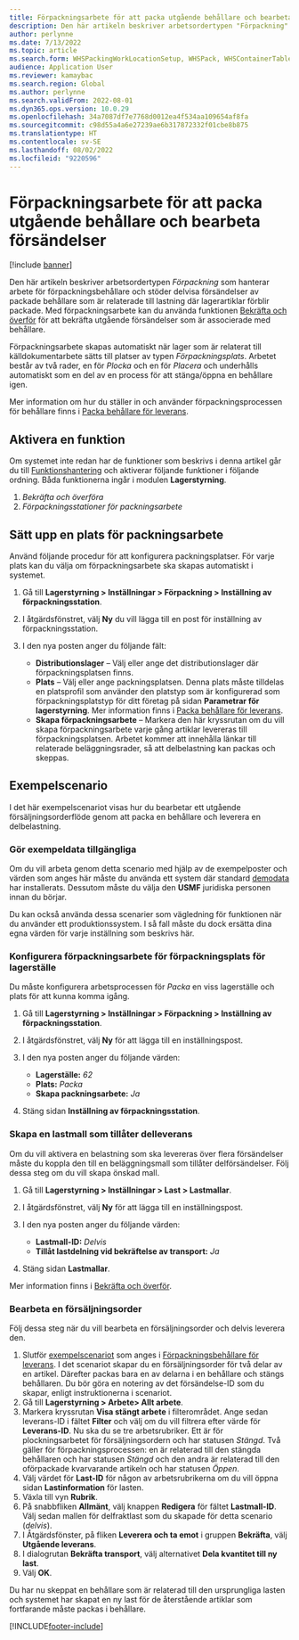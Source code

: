 ```yaml
---
title: Förpackningsarbete för att packa utgående behållare och bearbeta försändelser
description: Den här artikeln beskriver arbetsordertypen "Förpackning" som hanterar arbete för förpackningsbehållare och stöder delvisa försändelser av packade behållare som är relaterade till lastning där lagerartiklar förblir packade.
author: perlynne
ms.date: 7/13/2022
ms.topic: article
ms.search.form: WHSPackingWorkLocationSetup, WHSPack, WHSContainerTable
audience: Application User
ms.reviewer: kamaybac
ms.search.region: Global
ms.author: perlynne
ms.search.validFrom: 2022-08-01
ms.dyn365.ops.version: 10.0.29
ms.openlocfilehash: 34a7087df7e7768d0012ea4f534aa109654af8fa
ms.sourcegitcommit: c98d55a4a6e27239ae6b317872332f01cbe8b875
ms.translationtype: HT
ms.contentlocale: sv-SE
ms.lasthandoff: 08/02/2022
ms.locfileid: "9220596"
---
```

# <a name="packing-work-for-packing-outbound-containers-and-processing-shipments"></a>Förpackningsarbete för att packa utgående behållare och bearbeta försändelser

[!include [banner](../../includes/banner.md)]

Den här artikeln beskriver arbetsordertypen *Förpackning* som hanterar arbete för förpackningsbehållare och stöder delvisa försändelser av packade behållare som är relaterade till lastning där lagerartiklar förblir packade. Med förpackningsarbete kan du använda funktionen [Bekräfta och överför](confirm-and-transfer.md) för att bekräfta utgående försändelser som är associerade med behållare.

Förpackningsarbete skapas automatiskt när lager som är relaterat till källdokumentarbete sätts till platser av typen *Förpackningsplats*. Arbetet består av två rader, en för *Plocka* och en för *Placera* och underhålls automatiskt som en del av en process för att stänga/öppna en behållare igen.

Mer information om hur du ställer in och använder förpackningsprocessen för behållare finns i [Packa behållare för leverans](packing-containers.md).

## <a name="turn-on-the-feature"></a>Aktivera en funktion

Om systemet inte redan har de funktioner som beskrivs i denna artikel går du till [Funktionshantering](../../fin-ops-core/fin-ops/get-started/feature-management/feature-management-overview.md) och aktiverar följande funktioner i följande ordning. Båda funktionerna ingår i modulen **Lagerstyrning**.

1. *Bekräfta och överföra*
1. *Förpackningsstationer för packningsarbete*

## <a name="set-up-a-location-for-packing-work"></a>Sätt upp en plats för packningsarbete

Använd följande procedur för att konfigurera packningsplatser. För varje plats kan du välja om förpackningsarbete ska skapas automatiskt i systemet.

1. Gå till **Lagerstyrning \> Inställningar \> Förpackning \> Inställning av förpackningsstation**.
1. I åtgärdsfönstret, välj **Ny** du vill lägga till en post för inställning av förpackningsstation.
1. I den nya posten anger du följande fält:

    - **Distributionslager** – Välj eller ange det distributionslager där förpackningsplatsen finns.
    - **Plats** – Välj eller ange packningsplatsen. Denna plats måste tilldelas en platsprofil som använder den platstyp som är konfigurerad som förpackningsplatstyp för ditt företag på sidan **Parametrar för lagerstyrning**. Mer information finns i [Packa behållare för leverans](packing-containers.md).
    - **Skapa förpackningsarbete** – Markera den här kryssrutan om du vill skapa förpackningsarbete varje gång artiklar levereras till förpackningsplatsen. Arbetet kommer att innehålla länkar till relaterade beläggningsrader, så att delbelastning kan packas och skeppas.

## <a name="example-scenario"></a>Exempelscenario

I det här exempelscenariot visas hur du bearbetar ett utgående försäljningsorderflöde genom att packa en behållare och leverera en delbelastning.

### <a name="make-sample-data-available"></a>Gör exempeldata tillgängliga

Om du vill arbeta genom detta scenario med hjälp av de exempelposter och värden som anges här måste du använda ett system där standard [demodata](../../fin-ops-core/fin-ops/get-started/demo-data.md) har installerats. Dessutom måste du välja den **USMF** juridiska personen innan du börjar.

Du kan också använda dessa scenarier som vägledning för funktionen när du använder ett produktionssystem. I så fall måste du dock ersätta dina egna värden för varje inställning som beskrivs här.

### <a name="configure-packing-work-for-warehouse-packing-location"></a>Konfigurera förpackningsarbete för förpackningsplats för lagerställe

Du måste konfigurera arbetsprocessen för *Packa* en viss lagerställe och plats för att kunna komma igång.

1. Gå till **Lagerstyrning \> Inställningar \> Förpackning \> Inställning av förpackningsstation**.
1. I åtgärdsfönstret, välj **Ny** för att lägga till en inställningspost.
1. I den nya posten anger du följande värden:

    - **Lagerställe:** *62*
    - **Plats:** *Packa*
    - **Skapa packningsarbete:** *Ja*

1. Stäng sidan **Inställning av förpackningsstation**.

### <a name="create-a-load-template-that-allows-partial-shipping"></a>Skapa en lastmall som tillåter delleverans

Om du vill aktivera en belastning som ska levereras över flera försändelser måste du koppla den till en beläggningsmall som tillåter delförsändelser. Följ dessa steg om du vill skapa önskad mall.

1. Gå till **Lagerstyrning \> Inställningar \> Last \> Lastmallar**.
1. I åtgärdsfönstret, välj **Ny** för att lägga till en inställningspost.
1. I den nya posten anger du följande värden:

    - **Lastmall-ID:** *Delvis*
    - **Tillåt lastdelning vid bekräftelse av transport:** *Ja*

1. Stäng sidan **Lastmallar**.

Mer information finns i [Bekräfta och överför](Confirm-and-transfer.md).

### <a name="process-a-sales-order"></a>Bearbeta en försäljningsorder

Följ dessa steg när du vill bearbeta en försäljningsorder och delvis leverera den.

1. Slutför [exempelscenariot](packing-containers.md#scenario) som anges i [Förpackningsbehållare för leverans](packing-containers.md). I det scenariot skapar du en försäljningsorder för två delar av en artikel. Därefter packas bara en av delarna i en behållare och stängs behållaren. Du bör göra en notering av det försändelse-ID som du skapar, enligt instruktionerna i scenariot.
1. Gå till **Lagerstyrning \> Arbete\> Allt arbete**.
1. Markera kryssrutan **Visa stängt arbete** i filterområdet. Ange sedan leverans-ID i fältet **Filter** och välj om du vill filtrera efter värde för **Leverans-ID**. Nu ska du se tre arbetsrubriker. Ett är för plockningsarbetet för försäljningsordern och har statusen *Stängd*. Två gäller för förpackningsprocessen: en är relaterad till den stängda behållaren och har statusen *Stängd* och den andra är relaterad till den oförpackade kvarvarande artikeln och har statusen *Öppen*.
1. Välj värdet för **Last-ID** för någon av arbetsrubrikerna om du vill öppna sidan **Lastinformation** för lasten.
1. Växla till vyn **Rubrik**.
1. På snabbfliken **Allmänt**, välj knappen **Redigera** för fältet **Lastmall-ID**. Välj sedan mallen för delfraktlast som du skapade för detta scenario (*delvis*).
1. I Åtgärdsfönster, på fliken **Leverera och ta emot** i gruppen **Bekräfta**, välj **Utgående leverans**.
1. I dialogrutan **Bekräfta transport**, välj alternativet **Dela kvantitet till ny last**.
1. Välj **OK**.

Du har nu skeppat en behållare som är relaterad till den ursprungliga lasten och systemet har skapat en ny last för de återstående artiklar som fortfarande måste packas i behållare.

[!INCLUDE[footer-include](../../includes/footer-banner.md)]
